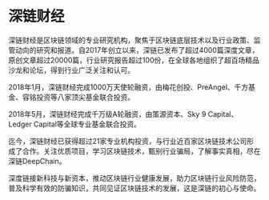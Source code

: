 # 

# 深链财经

深链财经是区块链领域的专业研究机构，聚焦于区块链底层技术以及行业政策、监管动向的研究和报道。自2017年创立以来，深链已发布了超过4000篇深度文章，原创文章超过20000篇，行业研究报告超过100份，在全球各地组织了超百场精品沙龙和论坛，得到行业广泛关注和认可。

2018年1月，深链财经完成1000万天使轮融资，由梅花创投、PreAngel、千方基金、容铭投资等八家顶尖基金联合投资。

2018年5月，深链财经完成千万级A轮融资，由策源资本、Sky 9 Capital、Ledger Capital等全球专业基金联合投资。

迄今，深链财经已获得超过21家专业机构投资，与行业近百家区块链技术公司形成了合作。关注优质项目，学习区块链技术，甄别行业骗局，了解事实真相，尽在深链DeepChain。

深度链接新科技与新资本，推动区块链行业健康发展，助力区块链行业风险防范，普及科学有效的防骗知识，共同见证区块链技术的发展，这是深链的初心与使命。



